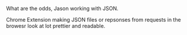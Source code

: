 What are the odds, Jason working with JSON.

Chrome Extension making JSON files or repsonses from requests in the browesr look at lot prettier and readable.
